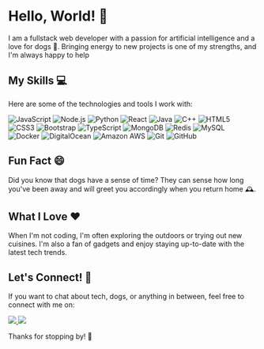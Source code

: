 # Hello, World! 👋

I am a fullstack web developer with a passion for artificial intelligence and a love for dogs 🐶. Bringing energy to new projects is one of my strengths, and I'm always happy to help

## My Skills 💻

Here are some of the technologies and tools I work with:

![JavaScript](https://img.shields.io/badge/-JavaScript-F7DF1E?style=flat-square&logo=javascript&logoColor=black)
![Node.js](https://img.shields.io/badge/-Node.js-339933?style=flat-square&logo=node.js&logoColor=white)
![Python](https://img.shields.io/badge/-Python-3776AB?style=flat-square&logo=python&logoColor=white)
![React](https://img.shields.io/badge/-React-61DAFB?style=flat-square&logo=react&logoColor=black)
![Java](https://img.shields.io/badge/-Java-007396?style=flat-square&logo=java&logoColor=white)
![C++](https://img.shields.io/badge/-C++-00599C?style=flat-square&logo=c%2B%2B&logoColor=white)
![HTML5](https://img.shields.io/badge/-HTML5-E34F26?style=flat-square&logo=html5&logoColor=white)
![CSS3](https://img.shields.io/badge/-CSS3-1572B6?style=flat-square&logo=css3&logoColor=white)
![Bootstrap](https://img.shields.io/badge/-Bootstrap-7952B3?style=flat-square&logo=bootstrap&logoColor=white)
![TypeScript](https://img.shields.io/badge/-TypeScript-3178C6?style=flat-square&logo=typescript&logoColor=white)
![MongoDB](https://img.shields.io/badge/-MongoDB-47A248?style=flat-square&logo=mongodb&logoColor=white)
![Redis](https://img.shields.io/badge/-Redis-DC382D?style=flat-square&logo=redis&logoColor=white)
![MySQL](https://img.shields.io/badge/-MySQL-4479A1?style=flat-square&logo=mysql&logoColor=white)
![Docker](https://img.shields.io/badge/-Docker-2496ED?style=flat-square&logo=docker&logoColor=white)
![DigitalOcean](https://img.shields.io/badge/-DigitalOcean-0080FF?style=flat-square&logo=digitalocean&logoColor=white)
![Amazon AWS](https://img.shields.io/badge/Amazon%20AWS-232F3E?style=flat-square&logo=amazon-aws&logoColor=white)
![Git](https://img.shields.io/badge/-Git-F05032?style=flat-square&logo=git&logoColor=white)
![GitHub](https://img.shields.io/badge/-GitHub-181717?style=flat-square&logo=github&logoColor=white)

## Fun Fact 😄

Did you know that dogs have a sense of time? They can sense how long you've been away and will greet you accordingly when you return home 🕰️.

## What I Love ❤️

When I'm not coding, I'm often exploring the outdoors or trying out new cuisines. I'm also a fan of gadgets and enjoy staying up-to-date with the latest tech trends.

## Let's Connect! 🤝

If you want to chat about tech, dogs, or anything in between, feel free to connect with me on:

<a href="https://www.linkedin.com/in/etienne-kagaba/" target="_blank">
  <img src="https://img.shields.io/badge/-LinkedIn-blue?style=flat-square&logo=linkedin&logoColor=white">
</a>

<a href="https://twitter.com/kagaba_etienne" target="_blank">
  <img src="https://img.shields.io/badge/-Twitter-blue?style=flat-square&logo=twitter&logoColor=white">
</a>


Thanks for stopping by! 🙏

